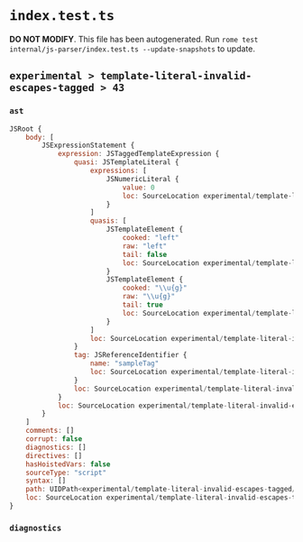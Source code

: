 # `index.test.ts`

**DO NOT MODIFY**. This file has been autogenerated. Run `rome test internal/js-parser/index.test.ts --update-snapshots` to update.

## `experimental > template-literal-invalid-escapes-tagged > 43`

### `ast`

```javascript
JSRoot {
	body: [
		JSExpressionStatement {
			expression: JSTaggedTemplateExpression {
				quasi: JSTemplateLiteral {
					expressions: [
						JSNumericLiteral {
							value: 0
							loc: SourceLocation experimental/template-literal-invalid-escapes-tagged/43/input.js 1:16-1:17
						}
					]
					quasis: [
						JSTemplateElement {
							cooked: "left"
							raw: "left"
							tail: false
							loc: SourceLocation experimental/template-literal-invalid-escapes-tagged/43/input.js 1:10-1:14
						}
						JSTemplateElement {
							cooked: "\\u{g}"
							raw: "\\u{g}"
							tail: true
							loc: SourceLocation experimental/template-literal-invalid-escapes-tagged/43/input.js 1:18-1:23
						}
					]
					loc: SourceLocation experimental/template-literal-invalid-escapes-tagged/43/input.js 1:9-1:24
				}
				tag: JSReferenceIdentifier {
					name: "sampleTag"
					loc: SourceLocation experimental/template-literal-invalid-escapes-tagged/43/input.js 1:0-1:9 (sampleTag)
				}
				loc: SourceLocation experimental/template-literal-invalid-escapes-tagged/43/input.js 1:0-1:24
			}
			loc: SourceLocation experimental/template-literal-invalid-escapes-tagged/43/input.js 1:0-1:24
		}
	]
	comments: []
	corrupt: false
	diagnostics: []
	directives: []
	hasHoistedVars: false
	sourceType: "script"
	syntax: []
	path: UIDPath<experimental/template-literal-invalid-escapes-tagged/43/input.js>
	loc: SourceLocation experimental/template-literal-invalid-escapes-tagged/43/input.js 1:0-1:24
}
```

### `diagnostics`

```

```
